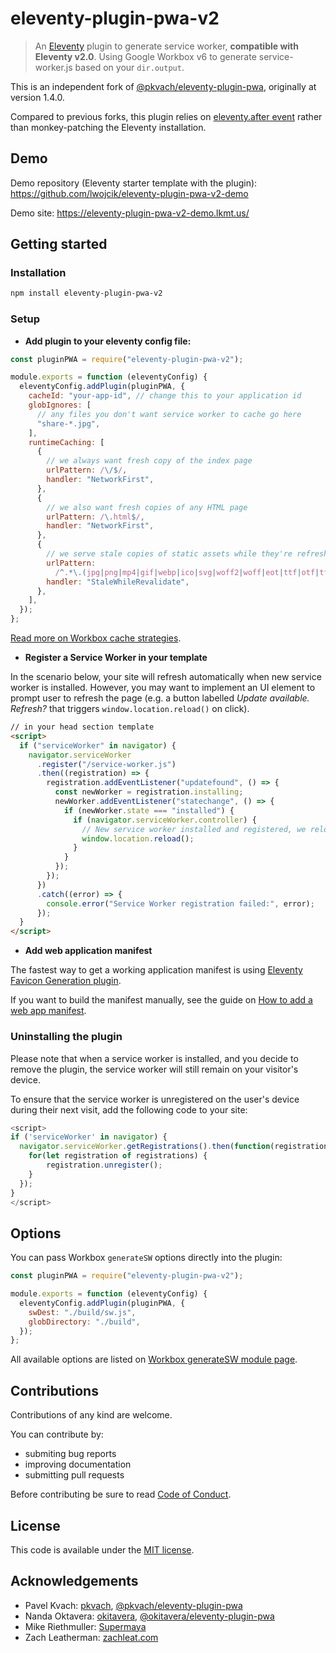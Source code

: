 # eleventy-plugin-pwa-v2

> An [Eleventy](https://11ty.dev) plugin to generate service worker, **compatible with Eleventy v2.0**.
> Using Google Workbox v6 to generate service-worker.js based on your `dir.output`.

This is an independent fork of [@pkvach/eleventy-plugin-pwa](https://github.com/pkvach/eleventy-plugin-pwa), originally at version 1.4.0.

Compared to previous forks, this plugin relies on [eleventy.after event](https://www.11ty.dev/docs/events/#eleventy.after) rather than monkey-patching the Eleventy installation.

## Demo

Demo repository (Eleventy starter template with the plugin): https://github.com/lwojcik/eleventy-plugin-pwa-v2-demo

Demo site: https://eleventy-plugin-pwa-v2-demo.lkmt.us/

## Getting started

### Installation

```sh
npm install eleventy-plugin-pwa-v2
```

### Setup

- **Add plugin to your eleventy config file:**

```js
const pluginPWA = require("eleventy-plugin-pwa-v2");

module.exports = function (eleventyConfig) {
  eleventyConfig.addPlugin(pluginPWA, {
    cacheId: "your-app-id", // change this to your application id
    globIgnores: [
      // any files you don't want service worker to cache go here
      "share-*.jpg",
    ],
    runtimeCaching: [
      {
        // we always want fresh copy of the index page
        urlPattern: /\/$/,
        handler: "NetworkFirst",
      },
      {
        // we also want fresh copies of any HTML page
        urlPattern: /\.html$/,
        handler: "NetworkFirst",
      },
      {
        // we serve stale copies of static assets while they're refreshed
        urlPattern:
          /^.*\.(jpg|png|mp4|gif|webp|ico|svg|woff2|woff|eot|ttf|otf|ttc|json)$/,
        handler: "StaleWhileRevalidate",
      },
    ],
  });
};
```

[Read more on Workbox cache strategies](https://developer.chrome.com/docs/workbox/modules/workbox-strategies/).

- **Register a Service Worker in your template**

In the scenario below, your site will refresh automatically when new service worker is installed. However, you may want to implement an UI element to prompt user to refresh the page (e.g. a button labelled _Update available. Refresh?_ that triggers `window.location.reload()` on click).

```html
// in your head section template
<script>
  if ("serviceWorker" in navigator) {
    navigator.serviceWorker
      .register("/service-worker.js")
      .then((registration) => {
        registration.addEventListener("updatefound", () => {
          const newWorker = registration.installing;
          newWorker.addEventListener("statechange", () => {
            if (newWorker.state === "installed") {
              if (navigator.serviceWorker.controller) {
                // New service worker installed and registered, we reload the page
                window.location.reload();
              }
            }
          });
        });
      })
      .catch((error) => {
        console.error("Service Worker registration failed:", error);
      });
  }
</script>
```

- **Add web application manifest**

The fastest way to get a working application manifest is using [Eleventy Favicon Generation plugin](https://www.npmjs.com/package/eleventy-plugin-gen-favicons).

If you want to build the manifest manually, see the guide on [How to add a web app manifest](https://web.dev/add-manifest/).

### Uninstalling the plugin

Please note that when a service worker is installed, and you decide to remove the plugin, the service worker will still remain on your visitor's device.

To ensure that the service worker is unregistered on the user's device during their next visit, add the following code to your site:

```js
<script>
if ('serviceWorker' in navigator) {
  navigator.serviceWorker.getRegistrations().then(function(registrations) {
    for(let registration of registrations) {
        registration.unregister();
    }
  });
}
</script>
```

## Options

You can pass Workbox `generateSW` options directly into the plugin:

```js
const pluginPWA = require("eleventy-plugin-pwa-v2");

module.exports = function (eleventyConfig) {
  eleventyConfig.addPlugin(pluginPWA, {
    swDest: "./build/sw.js",
    globDirectory: "./build",
  });
};
```

All available options are listed on [Workbox generateSW module page](https://developer.chrome.com/docs/workbox/reference/workbox-build/#type-GenerateSWOptions).

## Contributions

Contributions of any kind are welcome.

You can contribute by:

- submiting bug reports
- improving documentation
- submitting pull requests

Before contributing be sure to read [Code of Conduct](https://github.com/lwojcik/eleventy-plugin-pwa-v2/blob/main/CODE_OF_CONDUCT.md).

## License

This code is available under the [MIT license](LICENSE).

## Acknowledgements

- Pavel Kvach: [pkvach](https://github.com/pkvach), [@pkvach/eleventy-plugin-pwa](https://github.com/pkvach/eleventy-plugin-pwa)
- Nanda Oktavera: [okitavera](https://github.com/okitavera), [@okitavera/eleventy-plugin-pwa](https://github.com/okitavera/eleventy-plugin-pwa)
- Mike Riethmuller: [Supermaya](https://github.com/MadeByMike/supermaya)
- Zach Leatherman: [zachleat.com](https://github.com/zachleat/zachleat.com)
